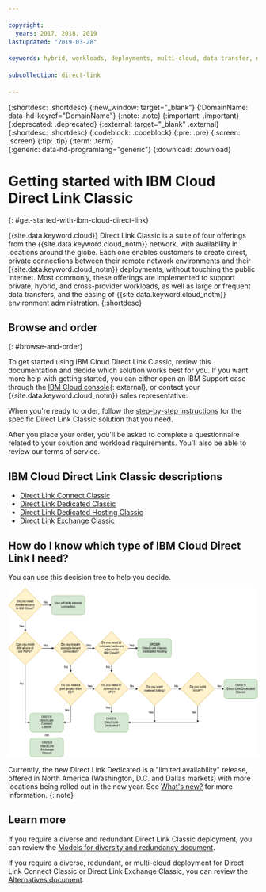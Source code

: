 ```yaml
---

copyright:
  years: 2017, 2018, 2019
lastupdated: "2019-03-28"

keywords: hybrid, workloads, deployments, multi-cloud, data transfer, descriptions, diverse, redundant

subcollection: direct-link

---
```


{:shortdesc: .shortdesc}
{:new_window: target="_blank"}
{:DomainName: data-hd-keyref="DomainName"}
{:note: .note}
{:important: .important}
{:deprecated: .deprecated}
{:external: target="_blank" .external}
{:shortdesc: .shortdesc}
{:codeblock: .codeblock}
{:pre: .pre}
{:screen: .screen}
{:tip: .tip}
{:term: .term}  
{:generic: data-hd-programlang="generic"}
{:download: .download}  

# Getting started with IBM Cloud Direct Link Classic
{: #get-started-with-ibm-cloud-direct-link}

{{site.data.keyword.cloud}} Direct Link Classic is a suite of four offerings from the {{site.data.keyword.cloud_notm}} network, with availability in locations around the globe. Each one enables customers to create direct, private connections between their remote network environments and their {{site.data.keyword.cloud_notm}} deployments, without touching the public internet. Most commonly, these offerings are implemented to support private, hybrid, and cross-provider workloads, as well as large or frequent data transfers, and the easing of {{site.data.keyword.cloud_notm}} environment administration. 
{:shortdesc}

## Browse and order
{: #browse-and-order}

To get started using IBM Cloud Direct Link Classic, review this documentation and decide which solution works best for you. If you want more help with getting started, you can either open an IBM Support case through the [IBM Cloud console](https://cloud.ibm.com/unifiedsupport/cases/add){: external}, or contact your {{site.data.keyword.cloud_notm}} sales representative.

When you're ready to order, follow the [step-by-step instructions](/docs/infrastructure/direct-link?topic=direct-link-order-ibm-cloud-direct-link) for the specific Direct Link Classic solution that you need.

After you place your order, you'll be asked to complete a questionnaire related to your solution and workload requirements. You'll also be able to review our terms of service.

## IBM Cloud Direct Link Classic descriptions

 * [Direct Link Connect Classic](/docs/infrastructure/direct-link?topic=direct-link-direct-link-connect-solution)
 * [Direct Link Dedicated Classic](/docs/infrastructure/direct-link?topic=direct-link-direct-link-dedicated-solution)
 * [Direct Link Dedicated Hosting Classic](/docs/infrastructure/direct-link?topic=direct-link-direct-link-dedicated-hosting-solution)
 * [Direct Link Exchange Classic](/docs/infrastructure/direct-link?topic=direct-link-direct-link-exchange-solution)

## How do I know which type of IBM Cloud Direct Link I need?

You can use this decision tree to help you decide.

![direct-link-decision-tree](/images/flow.png)

Currently, the new Direct Link Dedicated is a "limited availability" release, offered in North America (Washington, D.C. and Dallas markets) with more locations being rolled out in the new year. See [What's new?](/docs/direct-link?topic=direct-link-what-s-new) for more information.
{: note}

## Learn more

If you require a diverse and redundant Direct Link Classic deployment, you can review the [Models for diversity and redundancy document](/docs/infrastructure/direct-link?topic=direct-link-models-for-diversity-and-redundancy-in-direct-link).

If you require a diverse, redundant, or multi-cloud deployment for Direct Link Connect Classic or Direct Link Exchange Classic, you can review the [Alternatives document](/docs/infrastructure/direct-link?topic=direct-link-alternatives-for-your-ibm-cloud-direct-link-deployment).
